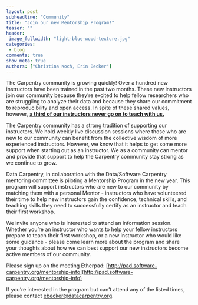 ```yaml
---
layout: post
subheadline: "Community"
title: "Join our new Mentorship Program!"
teaser: ""
header:
 image_fullwidth: "light-blue-wood-texture.jpg"
categories:
 - blog
comments: true
show_meta: true
authors: ["Christina Koch, Erin Becker"]
---
```


The Carpentry community is growing quickly! Over a hundred new instructors have been trained in the past two months. 
These new instructors join our community because they’re excited to help fellow researchers who are struggling to analyze their data and 
because they share our commitment to reproducibility and open access. In spite of these shared values, however, **[a third of our 
instructors never go on to teach with us.](http://www.datacarpentry.org/blog/instructor-metrics/)**     

The Carpentry community has a strong tradition of supporting our instructors. We hold weekly live discussion sessions where those who are 
new to our community can benefit from the collective wisdom of more experienced instructors. However, we know that it helps to get some 
more support when starting out as an instructor. We as a community can mentor and provide that support to help the Carpentry community 
stay strong as we continue to grow.   

Data Carpentry, in collaboration with the Data/Software Carpentry mentoring committee is piloting a Mentorship Program in the new year. This program will support 
instructors who are new to our community by matching them with a personal Mentor - instructors who have volunteered their time to help 
new instructors gain the confidence, technical skills, and teaching skills they need to successfully certify as an instructor and teach 
their first workshop.   

We invite anyone who is interested to attend an information session. Whether you’re an instructor who wants to help your fellow 
instructors prepare to teach their first workshop, or a new instructor who would like some guidance - please come learn more about 
the program and share your thoughts about how we can best support our new instructors become active members of our community.   

Please sign up on the meeting Etherpad: 
[http://pad.software-carpentry.org/mentorship-info](http://pad.software-carpentry.org/mentorship-info) 

If you’re interested in the program but can’t attend any of the listed times, please contact 
[ebecker@datacarpentry.org](mailto:ebecker@datacarpentry.org).



